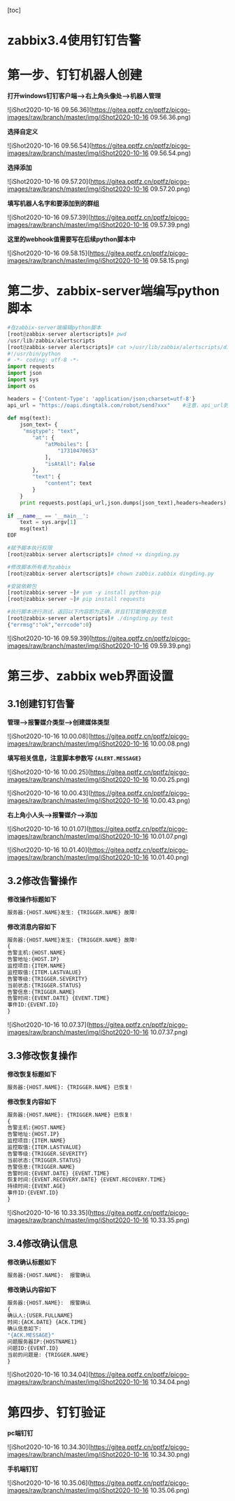 [toc]



# zabbix3.4使用钉钉告警

# **第一步、钉钉机器人创建**

**打开windows钉钉客户端-->右上角头像处-->机器人管理**

![iShot2020-10-16 09.56.36](https://gitea.pptfz.cn/pptfz/picgo-images/raw/branch/master/img/iShot2020-10-16 09.56.36.png)

**选择自定义**

![iShot2020-10-16 09.56.54](https://gitea.pptfz.cn/pptfz/picgo-images/raw/branch/master/img/iShot2020-10-16 09.56.54.png)

**选择添加**

![iShot2020-10-16 09.57.20](https://gitea.pptfz.cn/pptfz/picgo-images/raw/branch/master/img/iShot2020-10-16 09.57.20.png)

**填写机器人名字和要添加到的群组**

![iShot2020-10-16 09.57.39](https://gitea.pptfz.cn/pptfz/picgo-images/raw/branch/master/img/iShot2020-10-16 09.57.39.png)

**这里的webhook值需要写在后续python脚本中**

![iShot2020-10-16 09.58.15](https://gitea.pptfz.cn/pptfz/picgo-images/raw/branch/master/img/iShot2020-10-16 09.58.15.png)

# 第二步、zabbix-server端编写python脚本

```python
#在zabbix-server端编辑python脚本
[root@zabbix-server alertscripts]# pwd
/usr/lib/zabbix/alertscripts
[root@zabbix-server alertscripts]# cat >/usr/lib/zabbix/alertscripts/dingding.py <<EOF
#!/usr/bin/python
# -*- coding: utf-8 -*-
import requests
import json
import sys
import os

headers = {'Content-Type': 'application/json;charset=utf-8'}
api_url = "https://oapi.dingtalk.com/robot/send?xxx"	#注意，api_url到后边的一串是一行，且这里的api_url要写成自己企业钉钉中创建的机器人中的webhook
 
def msg(text):
    json_text= {
     "msgtype": "text",
        "at": {
            "atMobiles": [
                "17310470653"
            ],
            "isAtAll": False
        },
        "text": {
            "content": text
        }
    }
    print requests.post(api_url,json.dumps(json_text),headers=headers).content
     
if __name__ == '__main__':
    text = sys.argv[1]
    msg(text)
EOF

#赋予脚本执行权限
[root@zabbix-server alertscripts]# chmod +x dingding.py

#修改脚本所有者为zabbix
[root@zabbix-server alertscripts]# chown zabbix.zabbix dingding.py

#安装依赖包
[root@zabbix-server ~]# yum -y install python-pip 
[root@zabbix-server ~]# pip install requests

#执行脚本进行测试，返回以下内容即为正确，并且钉钉能够收到信息
[root@zabbix-server alertscripts]# ./dingding.py test
{"errmsg":"ok","errcode":0}
```



![iShot2020-10-16 09.59.39](https://gitea.pptfz.cn/pptfz/picgo-images/raw/branch/master/img/iShot2020-10-16 09.59.39.png)



# 第三步、zabbix web界面设置

## 3.1创建钉钉告警

**管理-->报警媒介类型-->创建媒体类型**

![iShot2020-10-16 10.00.08](https://gitea.pptfz.cn/pptfz/picgo-images/raw/branch/master/img/iShot2020-10-16 10.00.08.png)



**填写相关信息，注意脚本参数写 ``{ALERT.MESSAGE}``**

![iShot2020-10-16 10.00.25](https://gitea.pptfz.cn/pptfz/picgo-images/raw/branch/master/img/iShot2020-10-16 10.00.25.png)

![iShot2020-10-16 10.00.43](https://gitea.pptfz.cn/pptfz/picgo-images/raw/branch/master/img/iShot2020-10-16 10.00.43.png)



**右上角小人头-->报警媒介-->添加**

![iShot2020-10-16 10.01.07](https://gitea.pptfz.cn/pptfz/picgo-images/raw/branch/master/img/iShot2020-10-16 10.01.07.png)



![iShot2020-10-16 10.01.40](https://gitea.pptfz.cn/pptfz/picgo-images/raw/branch/master/img/iShot2020-10-16 10.01.40.png)



## 3.2修改告警操作

**修改操作标题如下**

```python
服务器:{HOST.NAME}发生: {TRIGGER.NAME} 故障!
```

**修改消息内容如下**

```python
服务器:{HOST.NAME}发生: {TRIGGER.NAME} 故障!
{
告警主机:{HOST.NAME}
告警地址:{HOST.IP}
监控项目:{ITEM.NAME}
监控取值:{ITEM.LASTVALUE}
告警等级:{TRIGGER.SEVERITY}
当前状态:{TRIGGER.STATUS}
告警信息:{TRIGGER.NAME}
告警时间:{EVENT.DATE} {EVENT.TIME}
事件ID:{EVENT.ID}
}
```



![iShot2020-10-16 10.07.37](https://gitea.pptfz.cn/pptfz/picgo-images/raw/branch/master/img/iShot2020-10-16 10.07.37.png)



## 3.3修改恢复操作

**修改恢复标题如下**

```python
服务器:{HOST.NAME}: {TRIGGER.NAME} 已恢复!
```

**修改恢复内容如下**

```python
服务器:{HOST.NAME}: {TRIGGER.NAME} 已恢复!
{
告警主机:{HOST.NAME}
告警地址:{HOST.IP}
监控项目:{ITEM.NAME}
监控取值:{ITEM.LASTVALUE}
告警等级:{TRIGGER.SEVERITY}
当前状态:{TRIGGER.STATUS}
告警信息:{TRIGGER.NAME}
告警时间:{EVENT.DATE} {EVENT.TIME}
恢复时间:{EVENT.RECOVERY.DATE} {EVENT.RECOVERY.TIME}
持续时间:{EVENT.AGE}
事件ID:{EVENT.ID}
}
```

![iShot2020-10-16 10.33.35](https://gitea.pptfz.cn/pptfz/picgo-images/raw/branch/master/img/iShot2020-10-16 10.33.35.png)



## 3.4修改确认信息

**修改确认标题如下**

```python
服务器:{HOST.NAME}:  报警确认
```

**修改确认内容如下**

```python
服务器:{HOST.NAME}:  报警确认
{
确认人:{USER.FULLNAME} 
时间:{ACK.DATE} {ACK.TIME} 
确认信息如下:
"{ACK.MESSAGE}"
问题服务器IP:{HOSTNAME1}
问题ID:{EVENT.ID}
当前的问题是: {TRIGGER.NAME}
}
```

![iShot2020-10-16 10.34.04](https://gitea.pptfz.cn/pptfz/picgo-images/raw/branch/master/img/iShot2020-10-16 10.34.04.png)



# 第四步、钉钉验证

**pc端钉钉**

![iShot2020-10-16 10.34.30](https://gitea.pptfz.cn/pptfz/picgo-images/raw/branch/master/img/iShot2020-10-16 10.34.30.png)

**手机端钉钉**

![iShot2020-10-16 10.35.06](https://gitea.pptfz.cn/pptfz/picgo-images/raw/branch/master/img/iShot2020-10-16 10.35.06.png)
